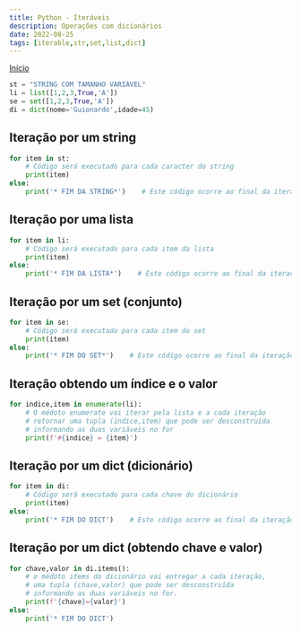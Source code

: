 ```yaml
---
title: Python - Iteráveis
description: Operações com dicionários
date: 2022-08-25
tags: [iterable,str,set,list,dict]
---
```

[Início](python-curso)

```python
st = "STRING COM TAMANHO VARIÁVEL"
li = list([1,2,3,True,'A'])
se = set([1,2,3,True,'A'])
di = dict(nome='Guionardo',idade=45)
```

## Iteração por um string
```python
for item in st:
    # Código será executado para cada caracter do string
    print(item)
else:
    print('* FIM DA STRING*')    # Este código ocorre ao final da iteração
```

## Iteração por uma lista
```python
for item in li:
    # Código será executado para cada item da lista
    print(item)
else:
    print('* FIM DA LISTA*')    # Este código ocorre ao final da iteração
```

## Iteração por um set (conjunto)
```python
for item in se:
    # Código será executado para cada item do set
    print(item)
else:
    print('* FIM DO SET*')    # Este código ocorre ao final da iteração
```

## Iteração obtendo um índice e o valor
```python
for indice,item in enumerate(li):
    # O médoto enumerate vai iterar pela lista e a cada iteração
    # retornar uma tupla (indice,item) que pode ser desconstruída
    # informando as duas variáveis no for
    print(f'#{indice} = {item}')
```

## Iteração por um dict (dicionário)
```python
for item in di:
    # Código será executado para cada chave do dicionário
    print(item)
else:
    print('* FIM DO DICT')    # Este código ocorre ao final da iteração
```

## Iteração por um dict (obtendo chave e valor)
```python
for chave,valor in di.items():
    # o médoto items do dicionário vai entregar a cada iteração, 
    # uma tupla (chave,valor) que pode ser desconstruída 
    # informando as duas variáveis no for.
    print(f'{chave}={valor}')
else:
    print('* FIM DO DICT')
```

